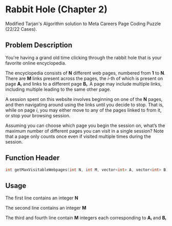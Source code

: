 # Rabbit Hole (Chapter 2)

Modified Tarjan's Algorithm solution to Meta Careers Page Coding Puzzle (22/22 Cases).

## Problem Description

You're having a grand old time clicking through the rabbit hole that is your favorite online encyclopedia.

The encyclopedia consists of **N** different web pages, numbered from **1** to **N**. There are **M** links present across the pages, the *i*-th of which is present on page **Aᵢ** and links to a different page **Bᵢ**. A page may include multiple links, including multiple leading to the same other page.

A session spent on this website involves beginning on one of the **N** pages, and then navigating around using the links until you decide to stop. That is, while on page *i*, you may either move to any of the pages linked to from it, or stop your browsing session.

Assuming you can choose which page you begin the session on, what’s the maximum number of different pages you can visit in a single session? Note that a page only counts once even if visited multiple times during the session.

## Function Header
```cpp
int getMaxVisitableWebpages(int N, int M, vector<int> A, vector<int> B);
```

## Usage
The first line contains an integer **N**

The second line contains an integer **M**

The third and fourth line contain **M** integers each corresponding to **Aᵢ** and **Bᵢ** 